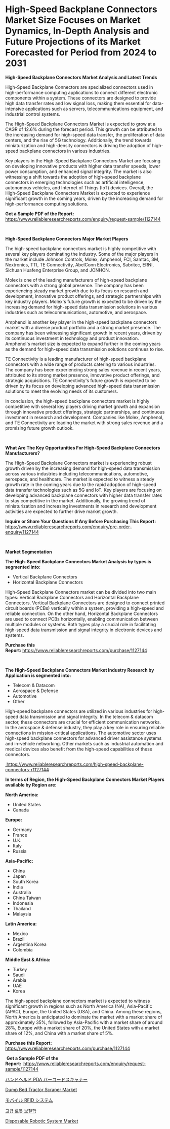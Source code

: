 <p><h1>High-Speed Backplane Connectors Market Size Focuses on Market Dynamics, In-Depth Analysis and Future Projections of its Market Forecasted for Period from 2024 to 2031</h1></p><p><strong>High-Speed Backplane Connectors Market Analysis and Latest Trends</strong></p>
<p><p>High-Speed Backplane Connectors are specialized connectors used in high-performance computing applications to connect different electronic components within a system. These connectors are designed to provide high data transfer rates and low signal loss, making them essential for data-intensive applications such as servers, telecommunications equipment, and industrial control systems.</p><p>The High-Speed Backplane Connectors Market is expected to grow at a CAGR of 12.6% during the forecast period. This growth can be attributed to the increasing demand for high-speed data transfer, the proliferation of data centers, and the rise of 5G technology. Additionally, the trend towards miniaturization and high-density connectors is driving the adoption of high-speed backplane connectors in various industries.</p><p>Key players in the High-Speed Backplane Connectors Market are focusing on developing innovative products with higher data transfer speeds, lower power consumption, and enhanced signal integrity. The market is also witnessing a shift towards the adoption of high-speed backplane connectors in emerging technologies such as artificial intelligence, autonomous vehicles, and Internet of Things (IoT) devices. Overall, the High-Speed Backplane Connectors Market is expected to experience significant growth in the coming years, driven by the increasing demand for high-performance computing solutions.</p></p>
<p><strong>Get a Sample PDF of the Report:&nbsp;</strong> <a href="https://www.reliableresearchreports.com/enquiry/request-sample/1127144">https://www.reliableresearchreports.com/enquiry/request-sample/1127144</a></p>
<p>&nbsp;</p>
<p><strong>High-Speed Backplane Connectors Major Market Players</strong></p>
<p><p>The high-speed backplane connectors market is highly competitive with several key players dominating the industry. Some of the major players in the market include Johnson Controls, Molex, Amphenol, FCI, Samtac, 3M, Nextronics, TTI, TE Connectivity, AbelConn Electronics, Sabritec, ERNI, Sichuan Huafeng Enterprise Group, and JONHON.</p><p>Molex is one of the leading manufacturers of high-speed backplane connectors with a strong global presence. The company has been experiencing steady market growth due to its focus on research and development, innovative product offerings, and strategic partnerships with key industry players. Molex's future growth is expected to be driven by the increasing demand for high-speed data transmission solutions in various industries such as telecommunications, automotive, and aerospace.</p><p>Amphenol is another key player in the high-speed backplane connectors market with a diverse product portfolio and a strong market presence. The company has been witnessing significant growth in recent years, driven by its continuous investment in technology and product innovation. Amphenol's market size is expected to expand further in the coming years as the demand for high-speed data transmission solutions continues to rise.</p><p>TE Connectivity is a leading manufacturer of high-speed backplane connectors with a wide range of products catering to various industries. The company has been experiencing strong sales revenue in recent years, attributed to its strong market presence, innovative product offerings, and strategic acquisitions. TE Connectivity's future growth is expected to be driven by its focus on developing advanced high-speed data transmission solutions to meet the evolving needs of its customers.</p><p>In conclusion, the high-speed backplane connectors market is highly competitive with several key players driving market growth and expansion through innovative product offerings, strategic partnerships, and continuous investment in research and development. Companies like Molex, Amphenol, and TE Connectivity are leading the market with strong sales revenue and a promising future growth outlook.</p></p>
<p>&nbsp;</p>
<p><strong>What Are The Key Opportunities For High-Speed Backplane Connectors Manufacturers?</strong></p>
<p><p>The High-Speed Backplane Connectors market is experiencing robust growth driven by the increasing demand for high-speed data transmission across various industries including telecommunications, automotive, aerospace, and healthcare. The market is expected to witness a steady growth rate in the coming years due to the rapid adoption of high-speed data transfer technologies such as 5G and IoT. Key players are focusing on developing advanced backplane connectors with higher data transfer rates to stay competitive in the market. Additionally, the growing trend of miniaturization and increasing investments in research and development activities are expected to further drive market growth.</p></p>
<p><strong>Inquire or Share Your Questions If Any Before Purchasing This Report:</strong> <a href="https://www.reliableresearchreports.com/enquiry/pre-order-enquiry/1127144">https://www.reliableresearchreports.com/enquiry/pre-order-enquiry/1127144</a></p>
<p>&nbsp;</p>
<p><strong>Market Segmentation</strong></p>
<p><strong>The High-Speed Backplane Connectors Market Analysis by types is segmented into:</strong></p>
<p><ul><li>Vertical Backplane Connectors</li><li>Horizontal Backplane Connectors</li></ul></p>
<p><p>High-Speed Backplane Connectors market can be divided into two main types: Vertical Backplane Connectors and Horizontal Backplane Connectors. Vertical Backplane Connectors are designed to connect printed circuit boards (PCBs) vertically within a system, providing a high-speed and reliable connection. On the other hand, Horizontal Backplane Connectors are used to connect PCBs horizontally, enabling communication between multiple modules or systems. Both types play a crucial role in facilitating high-speed data transmission and signal integrity in electronic devices and systems.</p></p>
<p><strong>Purchase this Report:&nbsp;</strong><a href="https://www.reliableresearchreports.com/purchase/1127144">https://www.reliableresearchreports.com/purchase/1127144</a></p>
<p>&nbsp;</p>
<p><strong>The High-Speed Backplane Connectors Market Industry Research by Application is segmented into:</strong></p>
<p><ul><li>Telecom & Datacom</li><li>Aerospace & Defense</li><li>Automotive</li><li>Other</li></ul></p>
<p><p>High-speed backplane connectors are utilized in various industries for high-speed data transmission and signal integrity. In the telecom & datacom sector, these connectors are crucial for efficient communication networks. In the aerospace & defense industry, they play a key role in ensuring reliable connections in mission-critical applications. The automotive sector uses high-speed backplane connectors for advanced driver assistance systems and in-vehicle networking. Other markets such as industrial automation and medical devices also benefit from the high-speed capabilities of these connectors.</p></p>
<p><a href="https://www.reliableresearchreports.com/high-speed-backplane-connectors-r1127144">&nbsp;https://www.reliableresearchreports.com/high-speed-backplane-connectors-r1127144</a></p>
<p><strong>In terms of Region, the High-Speed Backplane Connectors Market Players available by Region are:</strong></p>
<p>
    <p> <strong> North America: </strong>
        <ul>
            <li>United States</li>
            <li>Canada</li>
        </ul>
        </p> 
    <p> <strong> Europe: </strong>
        <ul>
            <li>Germany</li>
            <li>France</li>
            <li>U.K.</li>
            <li>Italy</li>
            <li>Russia</li>
        </ul>
        </p> 
    <p> <strong> Asia-Pacific: </strong>
        <ul>
            <li>China</li>
            <li>Japan</li>
            <li>South Korea</li>
            <li>India</li>
            <li>Australia</li>
            <li>China Taiwan</li>
            <li>Indonesia</li>
            <li>Thailand</li>
            <li>Malaysia</li>
        </ul>
        </p> 
    <p> <strong> Latin America: </strong>
        <ul>
            <li>Mexico</li>
            <li>Brazil</li>
            <li>Argentina Korea</li>
            <li>Colombia</li>
        </ul>
        </p> 
    <p> <strong> Middle East & Africa: </strong>
        <ul>
            <li>Turkey</li>
            <li>Saudi</li>
            <li>Arabia</li>
            <li>UAE</li>
            <li>Korea</li>
        </ul>
    </p>
    </p>
<p><p>The high-speed backplane connectors market is expected to witness significant growth in regions such as North America (NA), Asia-Pacific (APAC), Europe, the United States (USA), and China. Among these regions, North America is anticipated to dominate the market with a market share of approximately 35%, followed by Asia-Pacific with a market share of around 28%, Europe with a market share of 20%, the United States with a market share of 12%, and China with a market share of 5%.</p></p>
<p><strong>Purchase this Report: </strong><a href="https://www.reliableresearchreports.com/purchase/1127144">https://www.reliableresearchreports.com/purchase/1127144</a></p>
<p>&nbsp;<strong>Get a Sample PDF of the Report:&nbsp;&nbsp;</strong><a href="https://www.reliableresearchreports.com/enquiry/request-sample/1127144">https://www.reliableresearchreports.com/enquiry/request-sample/1127144</a></p>
<p><strong></strong></p>
<p><p><a href="https://github.com/ksxzwxabcuynh011/Market-Research-Report-List-2/blob/main/3815898119113.md">ハンドヘルド PDA バーコードスキャナー</a></p><p><a href="https://github.com/bmorecock/Market-Research-Report-List-3/blob/main/dump-bed-tractor-scraper-market.md">Dump Bed Tractor Scraper Market</a></p><p><a href="https://github.com/mcbeesbxa270/Market-Research-Report-List-2/blob/main/7096915119114.md">モバイル RFID システム</a></p><p><a href="https://github.com/vs10l4sfg5c/Market-Research-Report-List-2/blob/main/9393546126476.md">고급 로봇 보철학</a></p><p><a href="https://github.com/Krish2023na/Market-Research-Report-List-4/blob/main/disposable-robotic-system-market.md">Disposable Robotic System Market</a></p></p>